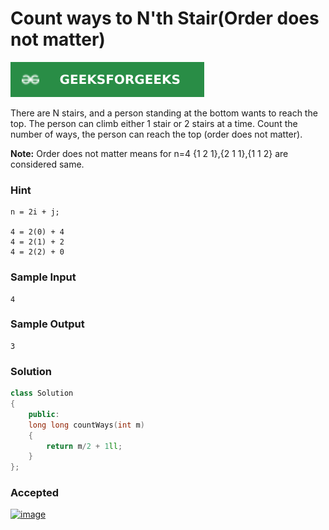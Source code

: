 # Count ways to N'th Stair(Order does not matter)

[![Problem Link](../assets/gfg.svg)](https://practice.geeksforgeeks.org/problems/count-ways-to-nth-stairorder-does-not-matter1322/1/#)

There are N stairs, and a person standing at the bottom wants to reach the top. The person can climb either 1 stair or 2 stairs at a time. Count the number of ways, the person can reach the top (order does not matter).

**Note:** Order does not matter means for n=4 {1 2 1},{2 1 1},{1 1 2} are considered same.

### Hint
```
n = 2i + j;

4 = 2(0) + 4
4 = 2(1) + 2
4 = 2(2) + 0
```

### Sample Input
```
4
```
### Sample Output
```
3
```

### Solution
```cpp
class Solution
{
    public:
    long long countWays(int m)
    {
        return m/2 + 1ll;
    }
};
```

### Accepted
[![image](https://user-images.githubusercontent.com/44930179/148505727-7510508d-f574-40d3-83cd-96c58655d936.png)](https://practice.geeksforgeeks.org/viewSol.php?subId=8304d762c9435b549cbc78bd4048142e&pid=701419&user=jhasuraj)
